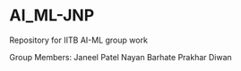# AI_ML-JNP
Repository for IITB AI-ML group work

Group Members: 
Janeel Patel
Nayan Barhate 
Prakhar Diwan  
